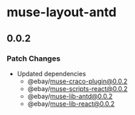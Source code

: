 # muse-layout-antd

## 0.0.2

### Patch Changes

- Updated dependencies
  - @ebay/muse-craco-plugin@0.0.2
  - @ebay/muse-scripts-react@0.0.2
  - @ebay/muse-lib-antd@0.0.2
  - @ebay/muse-lib-react@0.0.2
